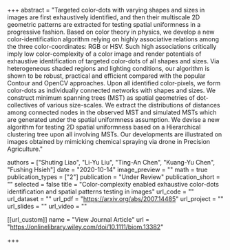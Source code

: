 +++
abstract = "Targeted color-dots with varying shapes and sizes in images are first exhaustively identified, and then their multiscale 2D geometric patterns are extracted for testing spatial uniformness in a progressive fashion. Based on color theory in physics, we develop a new color-identification algorithm relying on highly associative relations among the three color-coordinates: RGB or HSV. Such high associations critically imply low color-complexity of a color image and render potentials of exhaustive identification of targeted color-dots of all shapes and sizes. Via heterogeneous shaded regions and lighting conditions, our algorithm is shown to be robust, practical and efficient compared with the popular Contour and OpenCV approaches. Upon all identified color-pixels, we form color-dots as individually connected networks with shapes and sizes. We construct minimum spanning trees (MST) as spatial geometries of dot-collectives of various size-scales. We extract the distributions of distances among connected nodes in the observed MST and simulated MSTs which are generated under the spatial uniformness assumption. We devise a new algorithm for testing 2D spatial uniformness based on a Hierarchical clustering tree upon all involving MSTs. Our developments are illustrated on images obtained by mimicking chemical spraying via drone in Precision Agriculture."

authors = ["Shuting Liao", "Li-Yu Liu", "Ting-An Chen", "Kuang-Yu Chen", "Fushing Hsieh"]
date = "2020-10-14"
image_preview = ""
math = true
publication_types = ["2"]
publication = "Under Review"
publication_short = ""
selected = false
title = "Color-complexity enabled exhaustive color-dots identification and spatial patterns testing in images"
url_code = ""
url_dataset = ""
url_pdf = "https://arxiv.org/abs/2007.14485"
url_project = ""
url_slides = ""
url_video = ""

[[url_custom]]
name = "View Journal Article"
url = "https://onlinelibrary.wiley.com/doi/10.1111/biom.13382"

+++
